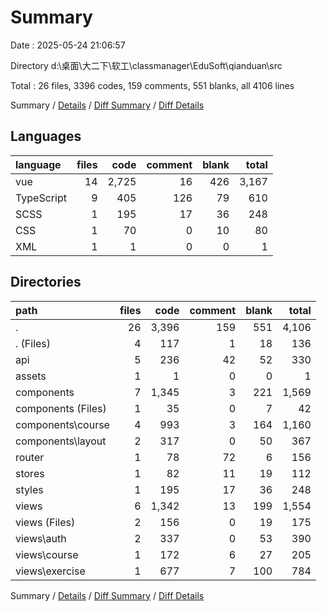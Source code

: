 # Summary

Date : 2025-05-24 21:06:57

Directory d:\\桌面\\大二下\\软工\\classmanager\\EduSoft\\qianduan\\src

Total : 26 files,  3396 codes, 159 comments, 551 blanks, all 4106 lines

Summary / [Details](details.md) / [Diff Summary](diff.md) / [Diff Details](diff-details.md)

## Languages
| language | files | code | comment | blank | total |
| :--- | ---: | ---: | ---: | ---: | ---: |
| vue | 14 | 2,725 | 16 | 426 | 3,167 |
| TypeScript | 9 | 405 | 126 | 79 | 610 |
| SCSS | 1 | 195 | 17 | 36 | 248 |
| CSS | 1 | 70 | 0 | 10 | 80 |
| XML | 1 | 1 | 0 | 0 | 1 |

## Directories
| path | files | code | comment | blank | total |
| :--- | ---: | ---: | ---: | ---: | ---: |
| . | 26 | 3,396 | 159 | 551 | 4,106 |
| . (Files) | 4 | 117 | 1 | 18 | 136 |
| api | 5 | 236 | 42 | 52 | 330 |
| assets | 1 | 1 | 0 | 0 | 1 |
| components | 7 | 1,345 | 3 | 221 | 1,569 |
| components (Files) | 1 | 35 | 0 | 7 | 42 |
| components\\course | 4 | 993 | 3 | 164 | 1,160 |
| components\\layout | 2 | 317 | 0 | 50 | 367 |
| router | 1 | 78 | 72 | 6 | 156 |
| stores | 1 | 82 | 11 | 19 | 112 |
| styles | 1 | 195 | 17 | 36 | 248 |
| views | 6 | 1,342 | 13 | 199 | 1,554 |
| views (Files) | 2 | 156 | 0 | 19 | 175 |
| views\\auth | 2 | 337 | 0 | 53 | 390 |
| views\\course | 1 | 172 | 6 | 27 | 205 |
| views\\exercise | 1 | 677 | 7 | 100 | 784 |

Summary / [Details](details.md) / [Diff Summary](diff.md) / [Diff Details](diff-details.md)